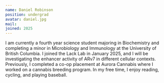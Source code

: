 ```yaml
---
name: Daniel Robinson
position: undergrad
avatar: daniel.jpg
mail: 
joined: 2025
---
```


<p>
I am currently a fourth year science student majoring in Biochemistry and completing a minor in Microbiology and Immunology at the University of British Columbia. I joined the Lack Lab in January 2025, and I will be investigating the enhancer activity of ARv7 in different cellular contexts. Previously, I completed a co-op placement at Aurora Cannabis where I worked on a cannabis breeding program. In my free time, I enjoy reading, cycling, and playing baseball.
</p>